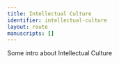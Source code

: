 ```yaml
---
title: Intellectual Culture
identifier: intellectual-culture
layout: route
manuscripts: []
---
```


Some intro about Intellectual Culture